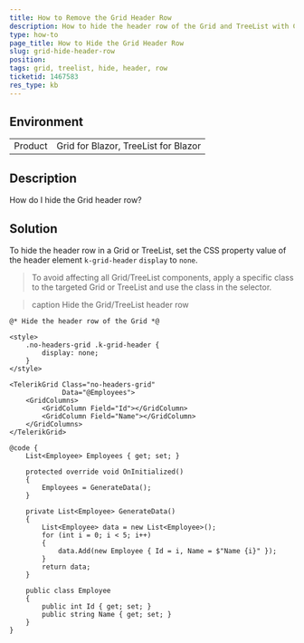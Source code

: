 ```yaml
---
title: How to Remove the Grid Header Row
description: How to hide the header row of the Grid and TreeList with CSS.
type: how-to
page_title: How to Hide the Grid Header Row
slug: grid-hide-header-row
position: 
tags: grid, treelist, hide, header, row
ticketid: 1467583
res_type: kb
---
```


## Environment
<table>
	<tbody>
		<tr>
			<td>Product</td>
			<td>Grid for Blazor, TreeList for Blazor</td>
		</tr>
	</tbody>
</table>


## Description

How do I hide the Grid header row?

## Solution

To hide the header row in a Grid or TreeList, set the CSS property value of the header element `k-grid-header` `display` to `none`. 

>To avoid affecting all Grid/TreeList components, apply a specific class to the targeted Grid or TreeList and use the class in the selector.

>caption Hide the Grid/TreeList header row

````RAZOR
@* Hide the header row of the Grid *@

<style>
    .no-headers-grid .k-grid-header {
        display: none;
    }
</style>

<TelerikGrid Class="no-headers-grid"
             Data="@Employees">
    <GridColumns>
        <GridColumn Field="Id"></GridColumn>
        <GridColumn Field="Name"></GridColumn>
    </GridColumns>
</TelerikGrid>

@code {
    List<Employee> Employees { get; set; }

    protected override void OnInitialized()
    {
        Employees = GenerateData();
    }

    private List<Employee> GenerateData()
    {
        List<Employee> data = new List<Employee>();
        for (int i = 0; i < 5; i++)
        {
            data.Add(new Employee { Id = i, Name = $"Name {i}" });
        }
        return data;
    }

    public class Employee
    {
        public int Id { get; set; }
        public string Name { get; set; }
    }
}
````